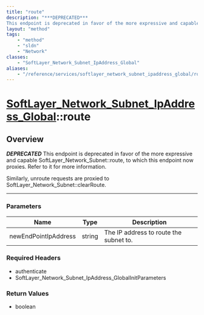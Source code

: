 ```yaml
---
title: "route"
description: "***DEPRECATED***
This endpoint is deprecated in favor of the more expressive and capable SoftLayer_Network_Subnet::route... "
layout: "method"
tags:
    - "method"
    - "sldn"
    - "Network"
classes:
    - "SoftLayer_Network_Subnet_IpAddress_Global"
aliases:
    - "/reference/services/softlayer_network_subnet_ipaddress_global/route"
---
```

# [SoftLayer_Network_Subnet_IpAddress_Global](/reference/services/SoftLayer_Network_Subnet_IpAddress_Global)::route




## Overview 

***DEPRECATED***
This endpoint is deprecated in favor of the more expressive and capable SoftLayer_Network_Subnet::route, to which this endpoint now proxies. Refer to it for more information. 

Similarly, unroute requests are proxied to SoftLayer_Network_Subnet::clearRoute. 

-----

### Parameters 
|Name | Type | Description |
| --- | --- | --- |
|newEndPointIpAddress| string| The IP address to route the subnet to.|


### Required Headers
* authenticate
* SoftLayer_Network_Subnet_IpAddress_GlobalInitParameters


### Return Values
* boolean




